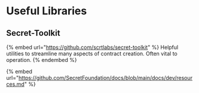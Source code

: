 # Useful Libraries

## Secret-Toolkit

{% embed url="https://github.com/scrtlabs/secret-toolkit" %}
Helpful utilities to streamline many aspects of contract creation. Often vital to operation.
{% endembed %}

{% embed url="https://github.com/SecretFoundation/docs/blob/main/docs/dev/resources.md" %}
